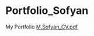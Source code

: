 # Portfolio_Sofyan
My Portfolio 
[M.Sofyan_CV.pdf](https://github.com/fiyan123/Portfolio_Sofyan/files/11598434/M.Sofyan_CV.pdf)

